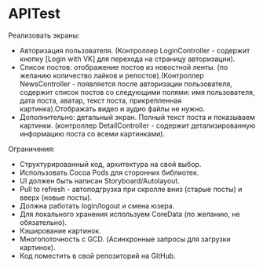 # APITest
Реализовать экраны:

- Авторизация пользователя. (Контроллер LoginController - содержит кнопку [Login with VK] для перехода на страницу авторизации).
- Cписок постов: отображение постов из новостной ленты. (по желанию количество лайков и репостов).(Контроллер NewsController - появляется после авторизации пользователя, содержит список постов со следующими полями: имя пользователя,
 дата поста, аватар, текст поста, прикрепленная картинка).Отображать видео и аудио файлы не нужно.
- Дополнительно: детальный экран. Полный текст поста и показываем картинки. (контроллер DetailController - содержит детализированную информацию поста со всеми картинками).

Ограничения:

- Структурированный код, архитектура на свой выбор.
- Использовать Cocoa Pods для сторонних библиотек.
- UI должен быть написан Storyboard/Autolayout.
- Pull to refresh - автоподгрузка при скролле вниз (старые посты) и вверх (новые посты).
- Должна работать login/logout и смена юзера.
- Для локального хранения используем CoreData (по желанию, не обязательно).
- Кэширование картинок.
- Многопоточность с GСD. (Асинхронные запросы для загрузки картинок).
- Код поместить в свой репозиторий на GitHub.
